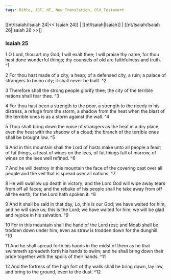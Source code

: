 ```yaml
---
tags: Bible, JST, NT, New_Translation, Old_Testament
---
```


[[nt/Isaiah/Isaiah 24|<< Isaiah 24]] | [[nt/Isaiah|Isaiah]] | [[nt/Isaiah/Isaiah 26|Isaiah 26 >>]]

### Isaiah 25

1 O Lord, thou art my God; I will exalt thee; I will praise thy name, for thou hast done wonderful things; thy counsels of old are faithfulness and truth.  ^1

2 For thou hast made of a city, a heap; of a defensed city, a ruin; a palace of strangers to be no city; it shall never be built.  ^2

3 Therefore shall the strong people glorify thee; the city of the terrible nations shall fear thee.  ^3

4 For thou hast been a strength to the poor, a strength to the needy in his distress, a refuge from the storm, a shadow from the heat when the blast of the terrible ones is as a storm against the wall.  ^4

5 Thou shalt bring down the noise of strangers as the heat in a dry place, even the heat with the shadow of a cloud; the branch of the terrible ones shall be brought low.  ^5

6 And in this mountain shall the Lord of hosts make unto all people a feast of fat things, a feast of wines on the lees, of fat things full of marrow, of wines on the lees well refined.  ^6

7 And he will destroy in this mountain the face of the covering cast over all people and the veil that is spread over all nations.  ^7

8 He will swallow up death in victory; and the Lord God will wipe away tears from off all faces; and the rebuke of his people shall he take away from off all the earth; for the Lord hath spoken it.  ^8

9 And it shall be said in that day, Lo, this is our God; we have waited for him, and he will save us; this is the Lord; we have waited for him; we will be glad and rejoice in his salvation.  ^9

10 For in this mountain shall the hand of the Lord rest; and Moab shall be trodden down under him, even as straw is trodden down for the dunghill.  ^10

11 And he shall spread forth his hands in the midst of them as he that swimmeth spreadeth forth his hands to swim; and he shall bring down their pride together with the spoils of their hands.  ^11

12 And the fortress of the high fort of thy walls shall he bring down, lay low, and bring to the ground, even to the dust.  ^12

 
